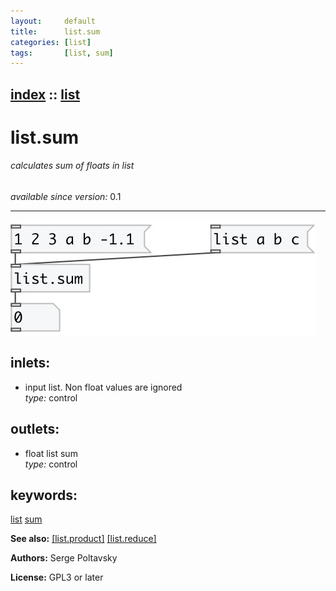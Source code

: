 ```yaml
---
layout:     default
title:      list.sum
categories: [list]
tags:       [list, sum]
---
```

[index](index.html) :: [list](category_list.html)
---

# list.sum

###### calculates sum of floats in list

*available since version:* 0.1

---




[![example](../examples/img/list.sum.jpg)](../examples/pd/list.sum.pd)









## inlets:

* input list. Non float values are ignored<br>
_type:_ control



## outlets:

* float list sum<br>
_type:_ control



## keywords:

[list](keywords/list.html)
[sum](keywords/sum.html)



**See also:**
[\[list.product\]](list.product.html)
[\[list.reduce\]](list.reduce.html)




**Authors:** Serge Poltavsky




**License:** GPL3 or later





